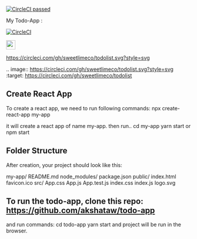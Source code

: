 

[![CircleCI passed](https://circleci.com/gh/sweetlimeco/todolist.svg?style=svg)]()

My Todo-App :

[![CircleCI](https://circleci.com/gh/sweetlimeco/todolist.svg?style=svg)](https://circleci.com/gh/sweetlimeco/todolist)

<img src="https://circleci.com/gh/sweetlimeco/todolist.svg?style=svg
" height="25">

https://circleci.com/gh/sweetlimeco/todolist.svg?style=svg

.. image:: https://circleci.com/gh/sweetlimeco/todolist.svg?style=svg
    :target: https://circleci.com/gh/sweetlimeco/todolist

## Create React App

To create a react app, we need to run following commands:
   npx create-react-app my-app
 
 it will create a react app of name my-app.
 then run..
   cd my-app
   yarn start  or npm start


## Folder Structure

After creation, your project should look like this:

 my-app/
  README.md
  node_modules/
  package.json
  public/
    index.html
    favicon.ico
  src/
    App.css
    App.js
    App.test.js
    index.css
    index.js
    logo.svg

## To run the todo-app, clone this repo: https://github.com/akshataw/todo-app
 and run commands: cd todo-app
                   yarn start
           and project will be run in the browser.
